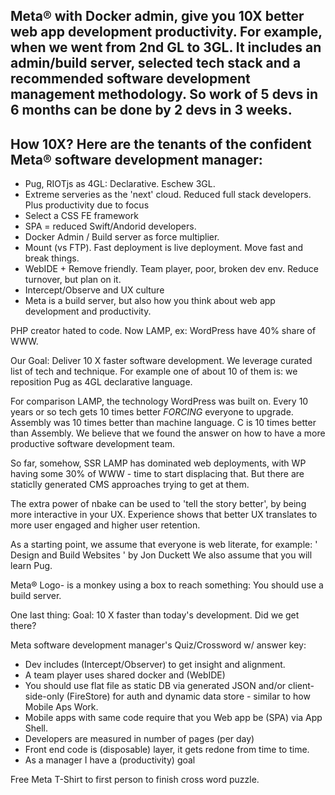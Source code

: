 
## Meta&reg; with Docker admin, give you 10X better web app development productivity. For example, when we went from 2nd GL to 3GL. It includes an admin/build server, selected tech stack and a recommended software development management methodology. So work of 5 devs in 6 months can be done by 2 devs in 3 weeks.


## How 10X? Here are the tenants of the confident Meta&reg; software development manager:
- Pug, RIOTjs as 4GL: Declarative. Eschew 3GL.
- Extreme serveries as the 'next' cloud. Reduced full stack developers. Plus productivity due to focus
- Select a CSS FE framework
- SPA = reduced Swift/Andorid developers.
- Docker Admin / Build server as force multiplier.
- Mount (vs FTP). Fast deployment is live deployment. Move fast and break things.
- WebIDE + Remove friendly. Team player, poor, broken dev env. Reduce turnover, but plan on it.
- Intercept/Observe and UX culture
- Meta is a build server, but also how you think about web app development and productivity.

PHP creator hated to code. Now LAMP, ex: WordPress have 40% share of WWW.

<!-- story -->
Our Goal: Deliver 10 X faster software development.
We leverage curated list of tech and technique. For example one of about 10 of them is: we reposition Pug as 4GL declarative language.

For comparison LAMP, the technology WordPress was built on. Every 10 years or so tech gets 10 times better *FORCING* everyone to upgrade. Assembly was 10 times better than machine language. C is 10 times better than Assembly. We believe that we found the answer on how to have a more productive software development team.

So far, somehow, SSR LAMP has dominated web deployments, with WP having some 30% of WWW - time to start displacing that. But there are staticlly generated CMS approaches trying to get at them.

The extra power of nbake can be used to 'tell the story better', by being more interactive in your UX. Experience shows that better UX translates to more user engaged and higher user retention.

As a starting point, we assume that everyone is web literate, for example:
' Design and Build Websites ' by Jon Duckett
We also assume that you will learn Pug.

Meta&reg; Logo- is a monkey using a box to reach something: You should use a build server.
<!-- end story -->


One last thing:
Goal: 10 X faster than today's development.
Did we get there?


Meta software development manager's Quiz/Crossword w/ answer key:
- Dev includes (Intercept/Observer) to get insight and alignment.
- A team player uses shared docker and (WebIDE)
- You should use flat file as static DB via generated JSON and/or client-side-only (FireStore) for auth and dynamic data store - similar to how Mobile Aps Work.
- Mobile apps with same code require that you Web app be (SPA) via App Shell.
- Developers are measured in number of pages (per day)
- Front end code is (disposable) layer, it gets redone from time to time.
- As a manager I have a (productivity) goal

Free Meta T-Shirt to first person to finish cross word puzzle.
